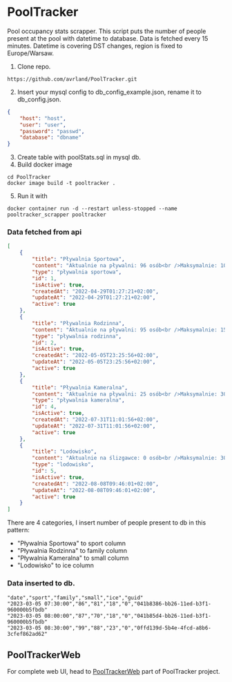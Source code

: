 # PoolTracker
Pool occupancy stats scrapper. This script puts the number of people present at the pool with datetime to database. Data is fetched every 15 minutes. Datetime is covering DST changes, region is fixed to Europe/Warsaw. 

1. Clone repo.
```
https://github.com/avrland/PoolTracker.git
```
2. Insert your mysql config to db_config_example.json, rename it to db_config.json.
```json
{
    "host": "host",
    "user": "user",
    "password": "passwd",
    "database": "dbname"
}  
```
3. Create table with poolStats.sql in mysql db.
4. Build docker image
```
cd PoolTracker
docker image build -t pooltracker .
```
5. Run it with
```
docker container run -d --restart unless-stopped --name pooltracker_scrapper pooltracker
```

### Data fetched from api
```json
[
    {
        "title": "Pływalnia Sportowa",
        "content": "Aktualnie na pływalni: 96 osób<br />Maksymalnie: 105 osób",
        "type": "pływalnia sportowa",
        "id": 1,
        "isActive": true,
        "createdAt": "2022-04-29T01:27:21+02:00",
        "updateAt": "2022-04-29T01:27:21+02:00",
        "active": true
    },
    {
        "title": "Pływalnia Rodzinna",
        "content": "Aktualnie na pływalni: 95 osób<br />Maksymalnie: 150 osób",
        "type": "pływalnia rodzinna",
        "id": 2,
        "isActive": true,
        "createdAt": "2022-05-05T23:25:56+02:00",
        "updateAt": "2022-05-05T23:25:56+02:00",
        "active": true
    },
    {
        "title": "Pływalnia Kameralna",
        "content": "Aktualnie na pływalni: 25 osób<br />Maksymalnie: 30 osób",
        "type": "pływalnia kameralna",
        "id": 4,
        "isActive": true,
        "createdAt": "2022-07-31T11:01:56+02:00",
        "updateAt": "2022-07-31T11:01:56+02:00",
        "active": true
    },
    {
        "title": "Lodowisko",
        "content": "Aktualnie na ślizgawce: 0 osób<br />Maksymalnie: 300 osób",
        "type": "lodowisko",
        "id": 5,
        "isActive": true,
        "createdAt": "2022-08-08T09:46:01+02:00",
        "updateAt": "2022-08-08T09:46:01+02:00",
        "active": true
    }
]
```
There are 4 categories, I insert number of people present to db in this pattern:

- "Pływalnia Sportowa" to sport column
- "Pływalnia Rodzinna" to family column
- "Pływalnia Kameralna" to small column
- "Lodowisko" to ice column


### Data inserted to db. 
```csv
"date","sport","family","small","ice","guid"
"2023-03-05 07:30:00","86","81","18","0","041b8386-bb26-11ed-b3f1-960000b5fbdb"
"2023-03-05 08:00:00","87","70","18","0","041b85d4-bb26-11ed-b3f1-960000b5fbdb"
"2023-03-05 08:30:00","99","88","23","0","0ffd139d-5b4e-4fcd-a8b6-3cfef862ad62"
```

## PoolTrackerWeb
For complete web UI, head to [PoolTrackerWeb](https://github.com/avrland/PoolTrackerWeb) part of PoolTracker project. 

